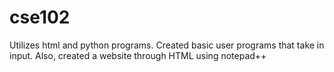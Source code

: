 # cse102
Utilizes html and python programs. Created basic user programs that take in input. Also, created a website through HTML using notepad++
